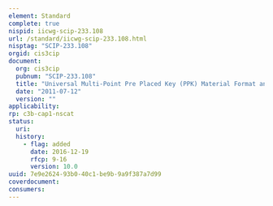 ```yaml
---
element: Standard
complete: true
nispid: iicwg-scip-233.108
url: /standard/iicwg-scip-233.108.html
nisptag: "SCIP-233.108"
orgid: cis3cip
document:
  org: cis3cip
  pubnum: "SCIP-233.108"
  title: "Universal Multi-Point Pre Placed Key (PPK) Material Format and Fill Specification Rev. 1.0"
  date: "2011-07-12"
  version: ""
applicability:
rp: c3b-cap1-nscat
status:
  uri: 
  history: 
    - flag: added
      date: 2016-12-19
      rfcp: 9-16
      version: 10.0
uuid: 7e9e2624-93b0-40c1-be9b-9a9f387a7d99
coverdocument:
consumers:
---
```

